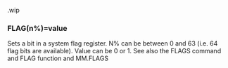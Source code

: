 .wip


### FLAG(n%)=value

Sets a bit in a system flag register. N% can be between 0 and 63 (i.e. 64 flag bits are available). Value can be 0 or 1. See also the FLAGS command and FLAG function and MM.FLAGS
